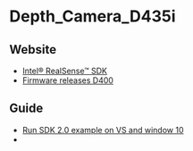 # Depth_Camera_D435i


## Website
- [Intel® RealSense™ SDK](https://github.com/IntelRealSense/librealsense)
- [Firmware releases D400](https://dev.intelrealsense.com/docs/firmware-releases)

## Guide 
- [Run SDK 2.0 example on VS and window 10](https://github.com/MJU-Capstone-PetRobot/docs/blob/main/Depth_Camera_D435i/Run%20SDK%202.0%20example%20on%20VS%20and%20window10.md)
- 